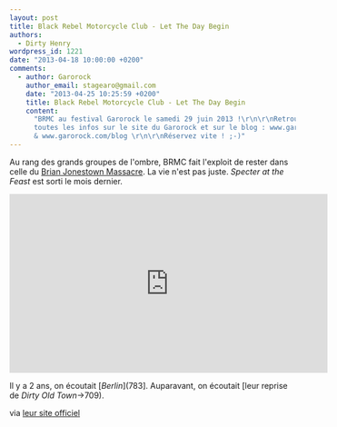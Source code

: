```yaml
---
layout: post
title: Black Rebel Motorcycle Club - Let The Day Begin
authors:
  - Dirty Henry
wordpress_id: 1221
date: "2013-04-18 10:00:00 +0200"
comments:
  - author: Garorock
    author_email: stagearo@gmail.com
    date: "2013-04-25 10:25:59 +0200"
    title: Black Rebel Motorcycle Club - Let The Day Begin
    content:
      "BRMC au festival Garorock le samedi 29 juin 2013 !\r\n\r\nRetrouvez
      toutes les infos sur le site du Garorock et sur le blog : www.garorock.com
      & www.garorock.com/blog \r\n\r\nRéservez vite ! ;-)"
---
```


Au rang des grands groupes de l'ombre, BRMC fait l'exploit de rester dans celle
du [Brian Jonestown Massacre](309). La vie n'est pas juste. _Specter at the
Feast_ est sorti le mois dernier.

<iframe width="560" height="315" src="http://www.youtube.com/embed/mmtQwtcaqLM" frameborder="0" allowfullscreen></iframe>

Il y a 2 ans, on écoutait [*Berlin*](783]. Auparavant, on écoutait [leur reprise
de _Dirty Old Town_->709).

via [leur site officiel](http://blackrebelmotorcycleclub.com/)
